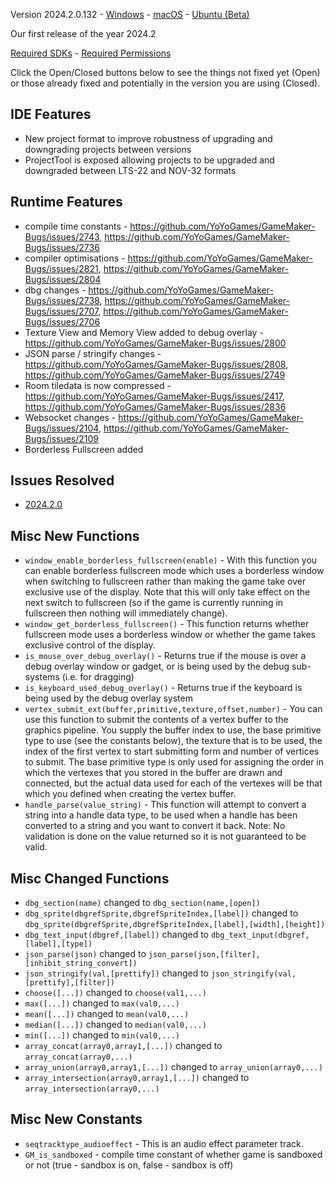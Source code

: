 Version 2024.2.0.132 - [Windows](https://gms.yoyogames.com/GameMaker-Installer-2024.2.0.132.exe) - [macOS](https://gms.yoyogames.com/GameMaker-2024.2.0.132.pkg) -  [Ubuntu (Beta)](https://gms.yoyogames.com/GameMaker-Beta-2024.200.0.505.deb)

Our first release of the year 2024.2

[Required SDKs](https://help.yoyogames.com/hc/en-us/articles/227860547) - [Required Permissions](https://help.gamemaker.io/hc/en-us/articles/360022953052)


Click the Open/Closed buttons below to see the things not fixed yet (Open) or those already fixed and potentially in the version you are using (Closed).

## IDE Features
* New project format to improve robustness of upgrading and downgrading projects between versions
* ProjectTool is exposed allowing projects to be upgraded and downgraded between LTS-22 and NOV-32 formats


## Runtime Features
* compile time constants - https://github.com/YoYoGames/GameMaker-Bugs/issues/2743, https://github.com/YoYoGames/GameMaker-Bugs/issues/2736
* compiler optimisations - https://github.com/YoYoGames/GameMaker-Bugs/issues/2821, https://github.com/YoYoGames/GameMaker-Bugs/issues/2804
* dbg changes - https://github.com/YoYoGames/GameMaker-Bugs/issues/2738, https://github.com/YoYoGames/GameMaker-Bugs/issues/2707, https://github.com/YoYoGames/GameMaker-Bugs/issues/2706
* Texture View and Memory View added to debug overlay - https://github.com/YoYoGames/GameMaker-Bugs/issues/2800
* JSON parse / stringify changes - https://github.com/YoYoGames/GameMaker-Bugs/issues/2808, https://github.com/YoYoGames/GameMaker-Bugs/issues/2749
* Room tiledata is now compressed - https://github.com/YoYoGames/GameMaker-Bugs/issues/2417, https://github.com/YoYoGames/GameMaker-Bugs/issues/2836
* Websocket changes - https://github.com/YoYoGames/GameMaker-Bugs/issues/2104, https://github.com/YoYoGames/GameMaker-Bugs/issues/2109
* Borderless Fullscreen added

## Issues Resolved
- [2024.2.0](https://github.com/YoYoGames/GameMaker-Bugs/milestone/7?closed=1)

## Misc New Functions

- `window_enable_borderless_fullscreen(enable)` - With this function you can enable borderless fullscreen mode which uses a borderless window when switching to fullscreen rather than making the game take over exclusive use of the display. Note that this will only take effect on the next switch to fullscreen (so if the game is currently running in fullscreen then nothing will immediately change).
- `window_get_borderless_fullscreen()` - This function returns whether fullscreen mode uses a borderless window or whether the game takes exclusive control of the display.
- `is_mouse_over_debug_overlay()` - Returns true if the mouse is over a debug overlay window or gadget, or is being used by the debug sub-systems (i.e. for dragging)
- `is_keyboard_used_debug_overlay()` - Returns true if the keyboard is being used by the debug overlay system
- `vertex_submit_ext(buffer,primitive,texture,offset,number)` - You can use this function to submit the contents of a vertex buffer to the graphics pipeline. You supply the buffer index to use, the base primitive type to use (see the constants below), the texture that is to be used, the index of the first vertex to start submitting form and number of vertices to submit. The base primitive type is only used for assigning the order in which the vertexes that you stored in the buffer are drawn and connected, but the actual data used for each of the vertexes will be that which you defined when creating the vertex buffer.
- `handle_parse(value_string)` - This function will attempt to convert a string into a handle data type, to be used when a handle has been converted to a string and you want to convert it back. Note: No validation is done on the value returned so it is not guaranteed to be valid.

## Misc Changed Functions

- `dbg_section(name)` changed to `dbg_section(name,[open])`
- `dbg_sprite(dbgrefSprite,dbgrefSpriteIndex,[label])` changed to `dbg_sprite(dbgrefSprite,dbgrefSpriteIndex,[label],[width],[height])`
- `dbg_text_input(dbgref,[label])` changed to `dbg_text_input(dbgref,[label],[type])`
- `json_parse(json)` changed to `json_parse(json,[filter],[inhibit_string_convert])`
- `json_stringify(val,[prettify])` changed to `json_stringify(val,[prettify],[filter])`
- `choose([...])` changed to `choose(val1,...)`
- `max([...])` changed to `max(val0,...)`
- `mean([...])` changed to `mean(val0,...)`
- `median([...])` changed to `median(val0,...)`
- `min([...])` changed to `min(val0,...)`
- `array_concat(array0,array1,[...])` changed to `array_concat(array0,...)`
- `array_union(array0,array1,[...])` changed to `array_union(array0,...)`
- `array_intersection(array0,array1,[...])` changed to `array_intersection(array0,...)`

## Misc New Constants

- `seqtracktype_audioeffect` - This is an audio effect parameter track.
- `GM_is_sandboxed` - compile time constant of whether game is sandboxed or not (true - sandbox is on, false - sandbox is off)

